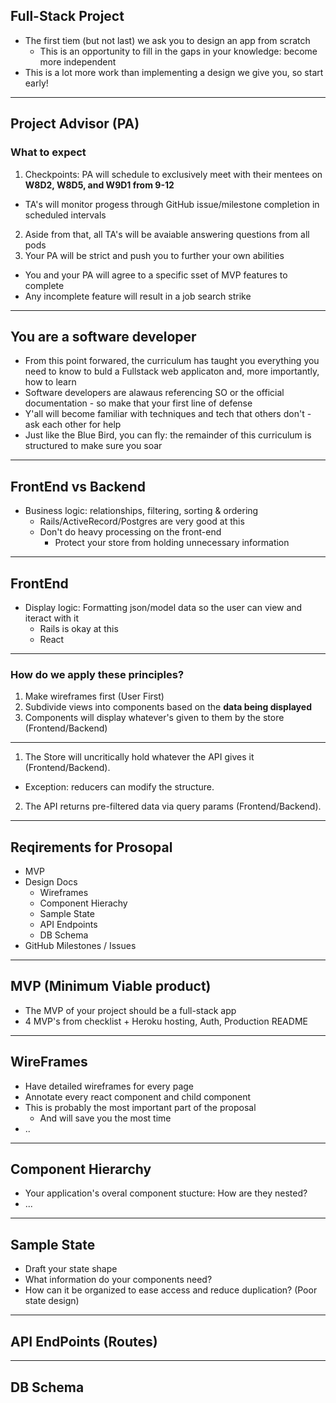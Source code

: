 ## Full-Stack Project
- The first tiem (but not last) we ask you to design an app from scratch
  - This is an opportunity to fill in the gaps in your knowledge: become more independent
- This is a lot more work than implementing a design we give you, so start early!

-------

## Project Advisor (PA)

### What to expect
1. Checkpoints: PA will schedule to exclusively meet with their mentees on **W8D2, W8D5, and W9D1 from 9-12**
  - TA's will monitor progess through GitHub issue/milestone completion in scheduled intervals

2. Aside from that, all TA's will be avaiable answering questions from all pods
3. Your PA will be strict and push you to further your own abilities
  - You and your PA will agree to a specific sset of MVP features to complete
  - Any incomplete feature will result in a job search strike


----
## You are a software developer
- From this point forwared, the curriculum has taught you everything you need to know to buld a Fullstack web applicaton and, more importantly, how to learn
- Software developers are alawaus referencing SO or the official documentation - so make that your first line of defense
- Y'all will become familiar with techniques and tech that others don't - ask each other for help
- Just like the Blue Bird, you can fly: the remainder of this curriculum is structured to make sure you soar


-------
## FrontEnd vs Backend

- Business logic: relationships, filtering, sorting & ordering
  - Rails/ActiveRecord/Postgres are very good at this
  - Don't do heavy processing on the front-end
    - Protect your store from holding unnecessary information

-----

## FrontEnd

- Display logic: Formatting json/model data so the user can view and iteract with it
  - Rails is okay at this
  - React

----

### How do we apply these principles?

1. Make wireframes first (User First)
2. Subdivide views into components based on the **data being displayed**
3. Components will display whatever's given to them by the store (Frontend/Backend)


-----

1. The Store will uncritically hold whatever the API gives it (Frontend/Backend).
  - Exception: reducers can modify the structure.
2. The API returns pre-filtered data via query params (Frontend/Backend).


-----

## Reqirements for Prosopal

- MVP
- Design Docs
  - Wireframes
  - Component Hierachy
  - Sample State
  - API Endpoints
  - DB Schema
- GitHub Milestones / Issues


----
## MVP (Minimum Viable product)

- The MVP of your project should be a full-stack app
- 4 MVP's from checklist + Heroku hosting, Auth, Production README

----

## WireFrames
- Have detailed wireframes for every page
- Annotate every react component and child component
- This is probably the most important part of the proposal
  - And will save you the most time
- ..

----
## Component Hierarchy
- Your application's overal component stucture: How are they nested?
- ...

---

## Sample State
- Draft your state shape
- What information do your components need?
- How can it be organized to ease access and reduce duplication?
(Poor state design)

---
## API EndPoints (Routes)


---
## DB Schema

